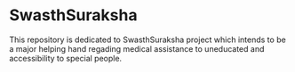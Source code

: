 # SwasthSuraksha
This repository is dedicated to SwasthSuraksha project which intends to be a major helping hand regading medical assistance to  uneducated and accessibility to special people.
